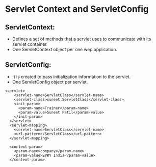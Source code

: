 
# Servlet Context and ServletConfig

## ServletContext:
* Defines a set of methods that a servlet uses to communicate with its servlet   container. 
* One ServletContext object per one wep application.

## ServletConfig: 
* It is created to pass initialization information to the servlet.   
* One ServletConfig object per servlet.

```
<servlet>
    <servlet-name>ServletClass</servlet-name>
    <servlet-class>suneet.ServletClass</servlet-class>
    <init-param>
      <param-name>Trainer</param-name>
      <param-value>Suneet Patil</param-value>
    </init-param>
  </servlet>
  <servlet-mapping>
    <servlet-name>ServletClass</servlet-name>
    <url-pattern>/ServletClass</url-pattern>
  </servlet-mapping>
  
  <context-param>
    <param-name>company</param-name>
    <param-value>EVRY India</param-value>
  </context-param>
  ```
